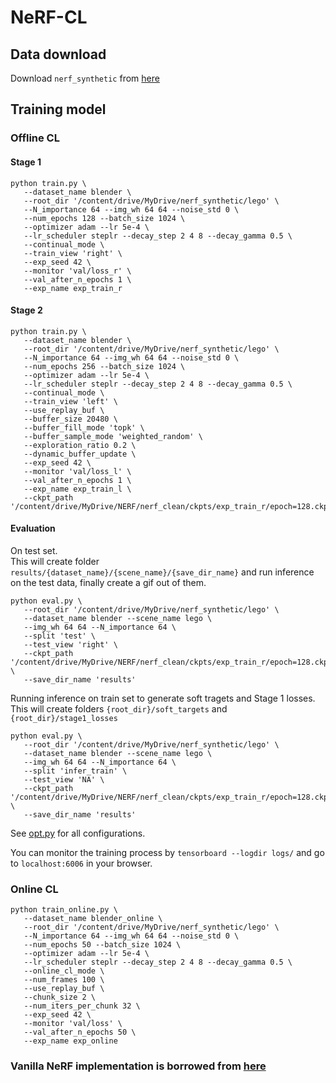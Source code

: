 # NeRF-CL

## Data download

Download `nerf_synthetic` from [here](https://drive.google.com/drive/folders/128yBriW1IG_3NJ5Rp7APSTZsJqdJdfc1)

## Training model

### Offline CL

#### Stage 1

```
python train.py \
   --dataset_name blender \
   --root_dir '/content/drive/MyDrive/nerf_synthetic/lego' \
   --N_importance 64 --img_wh 64 64 --noise_std 0 \
   --num_epochs 128 --batch_size 1024 \
   --optimizer adam --lr 5e-4 \
   --lr_scheduler steplr --decay_step 2 4 8 --decay_gamma 0.5 \
   --continual_mode \
   --train_view 'right' \
   --exp_seed 42 \
   --monitor 'val/loss_r' \
   --val_after_n_epochs 1 \
   --exp_name exp_train_r
```

#### Stage 2

```
python train.py \
   --dataset_name blender \
   --root_dir '/content/drive/MyDrive/nerf_synthetic/lego' \
   --N_importance 64 --img_wh 64 64 --noise_std 0 \
   --num_epochs 256 --batch_size 1024 \
   --optimizer adam --lr 5e-4 \
   --lr_scheduler steplr --decay_step 2 4 8 --decay_gamma 0.5 \
   --continual_mode \
   --train_view 'left' \
   --use_replay_buf \
   --buffer_size 20480 \
   --buffer_fill_mode 'topk' \
   --buffer_sample_mode 'weighted_random' \
   --exploration_ratio 0.2 \
   --dynamic_buffer_update \
   --exp_seed 42 \
   --monitor 'val/loss_l' \
   --val_after_n_epochs 1 \
   --exp_name exp_train_l \
   --ckpt_path '/content/drive/MyDrive/NERF/nerf_clean/ckpts/exp_train_r/epoch=128.ckpt'
```

#### Evaluation

On test set.\
This will create folder `results/{dataset_name}/{scene_name}/{save_dir_name}` and run inference on the test data, finally create a gif out of them.
```
python eval.py \
   --root_dir '/content/drive/MyDrive/nerf_synthetic/lego' \
   --dataset_name blender --scene_name lego \
   --img_wh 64 64 --N_importance 64 \
   --split 'test' \
   --test_view 'right' \
   --ckpt_path '/content/drive/MyDrive/NERF/nerf_clean/ckpts/exp_train_r/epoch=128.ckpt' \
   --save_dir_name 'results'
```

Running inference on train set to generate soft tragets and Stage 1 losses.\
This will create folders `{root_dir}/soft_targets` and `{root_dir}/stage1_losses`
```
python eval.py \
   --root_dir '/content/drive/MyDrive/nerf_synthetic/lego' \
   --dataset_name blender --scene_name lego \
   --img_wh 64 64 --N_importance 64 \
   --split 'infer_train' \
   --test_view 'NA' \
   --ckpt_path '/content/drive/MyDrive/NERF/nerf_clean/ckpts/exp_train_r/epoch=128.ckpt' \
   --save_dir_name 'results'
```

See [opt.py](opt.py) for all configurations.

You can monitor the training process by `tensorboard --logdir logs/` and go to `localhost:6006` in your browser.

### Online CL 

```
python train_online.py \
   --dataset_name blender_online \
   --root_dir '/content/drive/MyDrive/nerf_synthetic/lego' \
   --N_importance 64 --img_wh 64 64 --noise_std 0 \
   --num_epochs 50 --batch_size 1024 \
   --optimizer adam --lr 5e-4 \
   --lr_scheduler steplr --decay_step 2 4 8 --decay_gamma 0.5 \
   --online_cl_mode \
   --num_frames 100 \
   --use_replay_buf \
   --chunk_size 2 \
   --num_iters_per_chunk 32 \
   --exp_seed 42 \
   --monitor 'val/loss' \
   --val_after_n_epochs 50 \
   --exp_name exp_online
```   

### Vanilla NeRF implementation is borrowed from [here](https://github.com/kwea123/nerf_pl)
